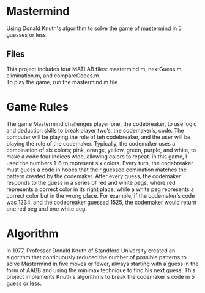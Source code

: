 # Mastermind

 Using Donald Knuth's algorithm to solve the game of mastermind in 5 guesses or less.
 
 ## Files
 This project includes four MATLAB files: mastermind.m, nextGuess.m, elimination.m, and compareCodes.m\
 To play the game, run the mastermind.m file
 
 # Game Rules
 The game Mastermind challenges player one, the codebreaker, to use logic and deduction skills to break player two’s, the codemaker’s, code.
 The computer will be playing the role of teh codebreaker, and the user will be playing the role of the codemaker. 
 Typically, the codemaker uses a combination of six colors; pink, orange, yellow, green, purple, and white, to make a code four indices wide, allowing colors to repeat. in this game, I used the numbers 1-6 to represent six colors. 
 Every turn, the codebreaker must guess a code in hopes that their guessed comination matches the pattern created by the codemaker. After every guess, the codemaker responds to the guess in a series of red and white pegs, where red represents a correct color in its right place, while a white peg represents a correct color but in the wrong place. 
 For example, if the codemaker’s code was 1234, and the codebreaker guessed 1525, the codemaker would return one red peg and one white peg. 

# Algorithm
In 1977, Professor Donald Knuth of Standford University created an algorithm that continuously reduced the number of possible patterns to solve Mastermind in five moves or
fewer, always starting with a guess in the form of AABB and using the minimax technique to find his next guess. This project implements Knuth's algorithms to break the codemaker's code in 5 guess or less. 

